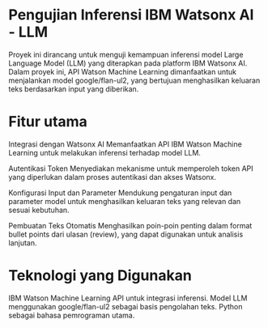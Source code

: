 # Pengujian Inferensi IBM Watsonx AI - LLM

Proyek ini dirancang untuk menguji kemampuan inferensi model Large Language Model (LLM) yang diterapkan pada platform IBM Watsonx AI. Dalam proyek ini, API Watson Machine Learning dimanfaatkan untuk menjalankan model google/flan-ul2, yang bertujuan menghasilkan keluaran teks berdasarkan input yang diberikan.

# Fitur utama

Integrasi dengan Watsonx AI
Memanfaatkan API IBM Watson Machine Learning untuk melakukan inferensi terhadap model LLM.

Autentikasi Token
Menyediakan mekanisme untuk memperoleh token API yang diperlukan dalam proses autentikasi dan akses Watsonx.

Konfigurasi Input dan Parameter
Mendukung pengaturan input dan parameter model untuk menghasilkan keluaran teks yang relevan dan sesuai kebutuhan.

Pembuatan Teks Otomatis
Menghasilkan poin-poin penting dalam format bullet points dari ulasan (review), yang dapat digunakan untuk analisis lanjutan.

# Teknologi yang Digunakan

IBM Watson Machine Learning API untuk integrasi inferensi.
Model LLM menggunakan google/flan-ul2 sebagai basis pengolahan teks.
Python sebagai bahasa pemrograman utama.
